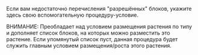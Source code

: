Если вам недостаточно перечисления "разрешённых" блоков, укажите здесь свою вспомогательную процедуру-условие.

ВНИМАНИЕ: Преобладает над условием размещения растения по типу и дополняет список блоков, на которых можно разместить это растение. Если упомянутый список пуст, данная процедура будет служить главным условием размещения/роста этого растения.